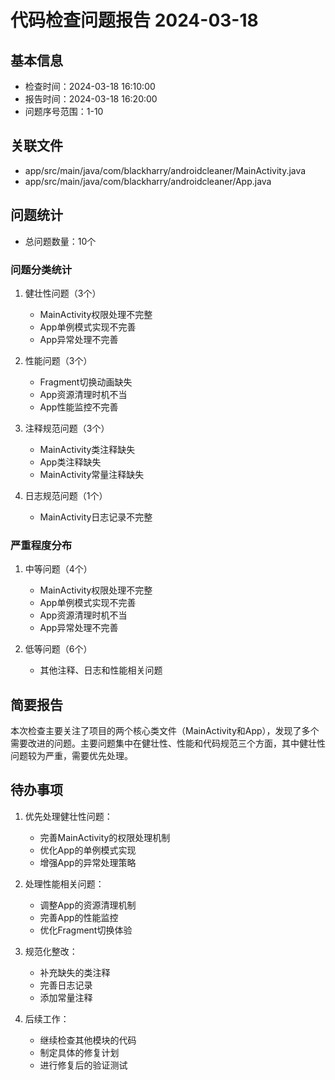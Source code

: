 # 代码检查问题报告 2024-03-18

## 基本信息
- 检查时间：2024-03-18 16:10:00
- 报告时间：2024-03-18 16:20:00
- 问题序号范围：1-10

## 关联文件
- app/src/main/java/com/blackharry/androidcleaner/MainActivity.java
- app/src/main/java/com/blackharry/androidcleaner/App.java

## 问题统计
- 总问题数量：10个

### 问题分类统计
1. 健壮性问题（3个）
   - MainActivity权限处理不完整
   - App单例模式实现不完善
   - App异常处理不完善

2. 性能问题（3个）
   - Fragment切换动画缺失
   - App资源清理时机不当
   - App性能监控不完善

3. 注释规范问题（3个）
   - MainActivity类注释缺失
   - App类注释缺失
   - MainActivity常量注释缺失

4. 日志规范问题（1个）
   - MainActivity日志记录不完整

### 严重程度分布
1. 中等问题（4个）
   - MainActivity权限处理不完整
   - App单例模式实现不完善
   - App资源清理时机不当
   - App异常处理不完善

2. 低等问题（6个）
   - 其他注释、日志和性能相关问题

## 简要报告
本次检查主要关注了项目的两个核心类文件（MainActivity和App），发现了多个需要改进的问题。主要问题集中在健壮性、性能和代码规范三个方面，其中健壮性问题较为严重，需要优先处理。

## 待办事项
1. 优先处理健壮性问题：
   - 完善MainActivity的权限处理机制
   - 优化App的单例模式实现
   - 增强App的异常处理策略

2. 处理性能相关问题：
   - 调整App的资源清理机制
   - 完善App的性能监控
   - 优化Fragment切换体验

3. 规范化整改：
   - 补充缺失的类注释
   - 完善日志记录
   - 添加常量注释

4. 后续工作：
   - 继续检查其他模块的代码
   - 制定具体的修复计划
   - 进行修复后的验证测试 